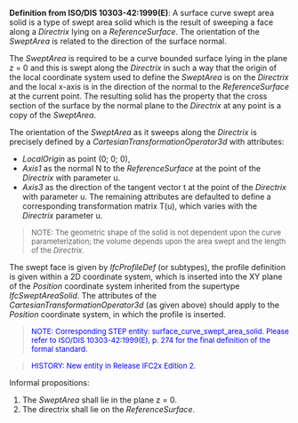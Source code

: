 ﻿**Definition from ISO/DIS 10303-42:1999(E)**: A surface curve swept area solid is a type of swept area solid which is the result of sweeping a face along a _Directrix_ lying on a _ReferenceSurface_. The orientation of the _SweptArea_ is related to the direction of the surface normal.

The _SweptArea_ is required to be a curve bounded surface lying in the plane z = 0 and this is swept along the _Directrix_ in such a way that the origin of the local coordinate system used to define the _SweptArea_ is on the _Directrix_ and the local x-axis is in the direction of the normal to the _ReferenceSurface_ at the current point. The resulting solid has the property that the cross section of the surface by the normal plane to the _Directrix_ at any point is a copy of the _SweptArea_.

The orientation of the _SweptArea_ as it sweeps along the _Directrix_ is precisely defined by a _CartesianTransformationOperator3d_ with attributes:

* _LocalOrigin_ as point (0; 0; 0), 
* _Axis1_ as the normal N to the _ReferenceSurface_ at the point of the _Directrix_ with parameter u. 
* _Axis3_ as the direction of the tangent vector t at the point of the _Directrix_ with parameter u.   The remaining attributes are defaulted to define a corresponding transformation matrix T(u), which varies with the _Directrix_ parameter u. 

> <font size="-1">NOTE: The geometric shape of the solid is not
		dependent upon the curve parameterization; the volume depends upon the area
		swept and the length of the <i>Directrix</i>. </font>

The swept face is given by _IfcProfileDef_ (or subtypes), the profile definition is given within a 2D coordinate system, which is inserted into the XY plane of the _Position_ coordinate system inherited from the supertype _IfcSweptAreaSolid_. The attributes of the _CartesianTransformationOperator3d_ (as given above) should apply to the _Position_ coordinate system, in which the profile is inserted.

> <font color="#0000FF" size="-1">NOTE: Corresponding STEP
		entity: surface_curve_swept_area_solid. Please refer to ISO/DIS
		10303-42:1999(E), p. 274 for the final definition of the formal
		standard.</font>

> <font size="-1" color="#0000FF">HISTORY: New entity in Release
		IFC2x Edition 2.</font>

Informal propositions:

1.  The _SweptArea_ shall lie in the plane z = 0. 
2.  The directrix shall lie on the _ReferenceSurface_.

